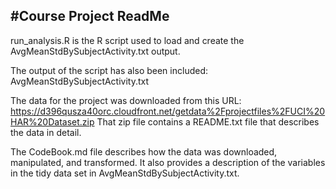 #Course Project ReadMe
---------------------------
run_analysis.R is the R script used to load and create the AvgMeanStdBySubjectActivity.txt output.

The output of the script has also been included: AvgMeanStdBySubjectActivity.txt

The data for the project was downloaded from this URL: https://d396qusza40orc.cloudfront.net/getdata%2Fprojectfiles%2FUCI%20HAR%20Dataset.zip 
That zip file contains a README.txt file that describes the data in detail.

The CodeBook.md file describes how the data was downloaded, manipulated, and transformed. 
It also provides a description of the variables in the tidy data set in AvgMeanStdBySubjectActivity.txt.